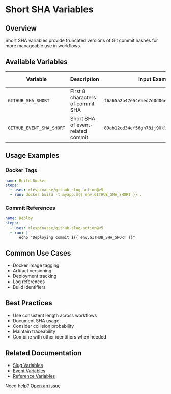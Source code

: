 # Short SHA Variables

## Overview

Short SHA variables provide truncated versions of Git commit hashes for more manageable use in workflows.

## Available Variables

| Variable                 | Description                       | Input Example                              | Output Example |
| ------------------------ | --------------------------------- | ------------------------------------------ | -------------- |
| `GITHUB_SHA_SHORT`       | First 8 characters of commit SHA  | `f6a65a2b47e54e5ed7d0d06e1b9162fd43b24daa` | `f6a65a2b`     |
| `GITHUB_EVENT_SHA_SHORT` | Short SHA of event-related commit | `89ab12cd34ef56gh78ij90kl12mn34op56qr78st` | `89ab12cd`     |

## Usage Examples

### Docker Tags

```yaml
name: Build Docker
steps:
  - uses: rlespinasse/github-slug-action@v5
  - run: docker build -t myapp:${{ env.GITHUB_SHA_SHORT }} .
```

### Commit References

```yaml
name: Deploy
steps:
  - uses: rlespinasse/github-slug-action@v5
  - run: |
      echo "Deploying commit ${{ env.GITHUB_SHA_SHORT }}"
```

## Common Use Cases

- Docker image tagging
- Artifact versioning
- Deployment tracking
- Log references
- Build identifiers

## Best Practices

- Use consistent length across workflows
- Document SHA usage
- Consider collision probability
- Maintain traceability
- Combine with other identifiers when needed

## Related Documentation

- [Slug Variables](slug-variables.md)
- [Event Variables](event-variables.md)
- [Reference Variables](reference-variables.md)

Need help? [Open an issue](https://github.com/rlespinasse/github-slug-action/issues/new)
